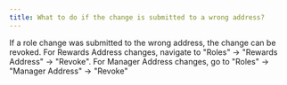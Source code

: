 ```yaml
---
title: What to do if the change is submitted to a wrong address?
---
```


If a role change was submitted to the wrong address, the change can be revoked. For Rewards Address changes, navigate to "Roles" → "Rewards Address" → "Revoke". For Manager Address changes, go to "Roles" → "Manager Address" → "Revoke"
